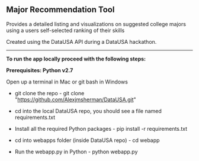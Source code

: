 ## Major Recommendation Tool

Provides a detailed listing and visualizations on suggested college majors using a users self-selected ranking of their skills

Created using the DataUSA API during a DataUSA hackathon.



---

**To run the app locally proceed with the following steps:**



**Prerequisites: Python v2.7**

Open up a terminal in Mac or git bash in Windows
* git clone the repo - git clone "https://github.com/Alexjmsherman/DataUSA.git"

* cd into the local DataUSA repo, you should see a file named requirements.txt

* Install all the required Python packages - pip install -r requirements.txt

* cd into webapps folder (inside DataUSA repo) - cd webapp

* Run the webapp.py in Python - python webapp.py

